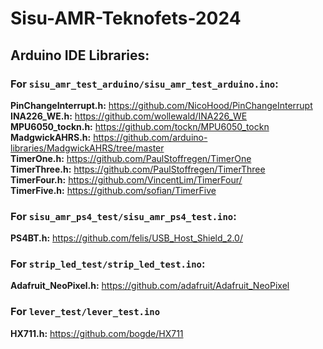 # Sisu-AMR-Teknofets-2024

## Arduino IDE Libraries:

### For `sisu_amr_test_arduino/sisu_amr_test_arduino.ino`:
**PinChangeInterrupt.h:** https://github.com/NicoHood/PinChangeInterrupt<br>
**INA226_WE.h:** https://github.com/wollewald/INA226_WE<br>
**MPU6050_tockn.h:** https://github.com/tockn/MPU6050_tockn<br>
**MadgwickAHRS.h:** https://github.com/arduino-libraries/MadgwickAHRS/tree/master<br>
**TimerOne.h:** https://github.com/PaulStoffregen/TimerOne<br>
**TimerThree.h:** https://github.com/PaulStoffregen/TimerThree<br>
**TimerFour.h:** https://github.com/VincentLim/TimerFour/<br>
**TimerFive.h:** https://github.com/sofian/TimerFive<br>

### For `sisu_amr_ps4_test/sisu_amr_ps4_test.ino`:
**PS4BT.h:** https://github.com/felis/USB_Host_Shield_2.0/<br>

### For `strip_led_test/strip_led_test.ino`:
**Adafruit_NeoPixel.h:** https://github.com/adafruit/Adafruit_NeoPixel<br>

### For `lever_test/lever_test.ino`
**HX711.h:** https://github.com/bogde/HX711<br>

